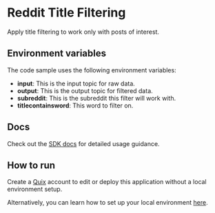 # Reddit Title Filtering

Apply title filtering to work only with posts of interest.

## Environment variables

The code sample uses the following environment variables:

- **input**: This is the input topic for raw data.
- **output**: This is the output topic for filtered data.
- **subreddit**: This is the subreddit this filter will work with.
- **titlecontainsword**: This word to filter on.

## Docs

Check out the [SDK docs](https://quix.io/docs/sdk/introduction.html) for detailed usage guidance.

## How to run
Create a [Quix](https://portal.platform.quix.ai/self-sign-up?xlink=github) account to edit or deploy this application without a local environment setup.

Alternatively, you can learn how to set up your local environment [here](https://quix.io/docs/sdk/python-setup.html).